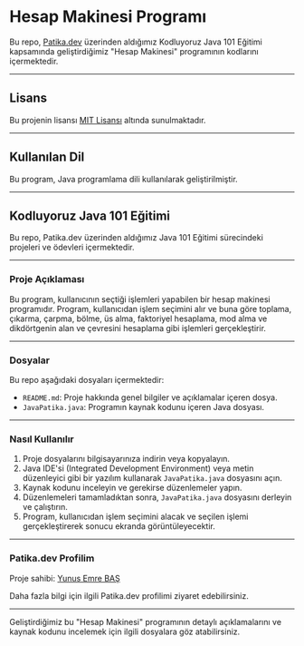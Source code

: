 # Hesap Makinesi Programı

Bu repo, [Patika.dev](https://www.patika.dev/tr) üzerinden aldığımız Kodluyoruz Java 101 Eğitimi kapsamında geliştirdiğimiz "Hesap Makinesi" programının kodlarını içermektedir.

---

## Lisans

Bu projenin lisansı [MIT Lisansı](https://opensource.org/licenses/MIT) altında sunulmaktadır.

---

## Kullanılan Dil

Bu program, Java programlama dili kullanılarak geliştirilmiştir.

---

## Kodluyoruz Java 101 Eğitimi

Bu repo, Patika.dev üzerinden aldığımız Java 101 Eğitimi sürecindeki projeleri ve ödevleri içermektedir.

---

### Proje Açıklaması

Bu program, kullanıcının seçtiği işlemleri yapabilen bir hesap makinesi programıdır. Program, kullanıcıdan işlem seçimini alır ve buna göre toplama, çıkarma, çarpma, bölme, üs alma, faktoriyel hesaplama, mod alma ve dikdörtgenin alan ve çevresini hesaplama gibi işlemleri gerçekleştirir.

---

### Dosyalar

Bu repo aşağıdaki dosyaları içermektedir:

- `README.md`: Proje hakkında genel bilgiler ve açıklamalar içeren dosya.
- `JavaPatika.java`: Programın kaynak kodunu içeren Java dosyası.

---

### Nasıl Kullanılır

1. Proje dosyalarını bilgisayarınıza indirin veya kopyalayın.
2. Java IDE'si (Integrated Development Environment) veya metin düzenleyici gibi bir yazılım kullanarak `JavaPatika.java` dosyasını açın.
3. Kaynak kodunu inceleyin ve gerekirse düzenlemeler yapın.
4. Düzenlemeleri tamamladıktan sonra, `JavaPatika.java` dosyasını derleyin ve çalıştırın.
5. Program, kullanıcıdan işlem seçimini alacak ve seçilen işlemi gerçekleştirerek sonucu ekranda görüntüleyecektir.

---

### Patika.dev Profilim

Proje sahibi: [Yunus Emre BAŞ](https://app.patika.dev/shqiptarbas)

Daha fazla bilgi için ilgili Patika.dev profilimi ziyaret edebilirsiniz.

---

Geliştirdiğimiz bu "Hesap Makinesi" programının detaylı açıklamalarını ve kaynak kodunu incelemek için ilgili dosyalara göz atabilirsiniz.
